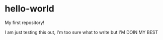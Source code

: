 # hello-world
My first repository!

I am just testing this out, I'm too sure what to write but I'M DOIN MY BEST
